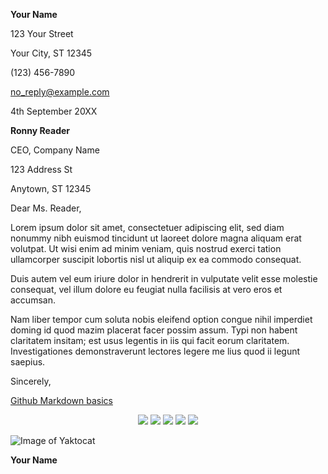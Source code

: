 **Your Name**

123 Your Street

Your City, ST 12345

\(123\) 456-7890

no_reply@example.com

4th September 20XX

**Ronny Reader**

CEO, Company Name

123 Address St

Anytown, ST 12345

Dear Ms. Reader,

Lorem ipsum dolor sit amet, consectetuer adipiscing elit, sed diam
nonummy nibh euismod tincidunt ut laoreet dolore magna aliquam erat
volutpat. Ut wisi enim ad minim veniam, quis nostrud exerci tation
ullamcorper suscipit lobortis nisl ut aliquip ex ea commodo consequat.

Duis autem vel eum iriure dolor in hendrerit in vulputate velit esse
molestie consequat, vel illum dolore eu feugiat nulla facilisis at vero
eros et accumsan.

Nam liber tempor cum soluta nobis eleifend option congue nihil imperdiet
doming id quod mazim placerat facer possim assum. Typi non habent
claritatem insitam; est usus legentis in iis qui facit eorum claritatem.
Investigationes demonstraverunt lectores legere me lius quod ii legunt
saepius.

Sincerely,


[Github Markdown basics](https://guides.github.com/features/mastering-markdown/)

<p align="center">
  <a href="https://www.certmetrics.com/amazon/public/transcript.aspx?transcript=RYKPYRG1C1141L3P"> <img src="https://kenschroer.github.io/img/img_1.jpg"></a>
  <a href="https://www.credential.net/288354bf-f7b5-4197-937f-f9afc9f70205?"> <img src="https://kenschroer.github.io/img/img_2.jpg"></a>
  <a href="https://www.credly.com/badges/6aca5f64-160f-4703-98c6-06557cbaee0d/public_url"> <img src="https://kenschroer.github.io/img/aviatrix.PNG"></a>
  <a href="https://www.credly.com/badges/3576723d-1459-4508-9d4c-64f7e6799874"> <img src="https://kenschroer.github.io/img/img_3"></a>
  <img src="https://kenschroer.com/hu/images/img_4.jpg" />
</p>


![Image of Yaktocat](https://octodex.github.com/images/yaktocat.png)

**Your Name**
